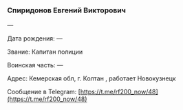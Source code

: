 ### Спиридонов Евгений Викторович

—

Дата рождения: —

Звание: Капитан полиции

Воинская часть: —

Адрес: Кемерская обл, г. Колтан , работает Новокузнецк

Сообщение в Telegram: [https://t.me/rf200_now/48](https://t.me/rf200_now/48)
